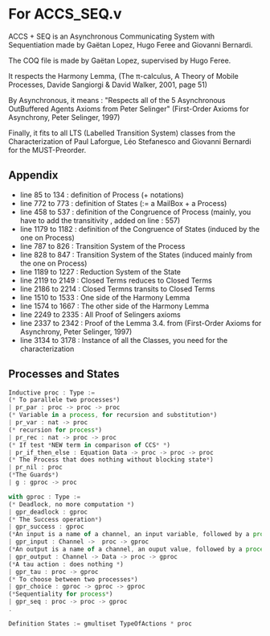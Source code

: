 # For ACCS_SEQ.v

ACCS + SEQ is an Asynchronous Communicating System with Sequentiation made by Gaëtan Lopez, Hugo Feree and Giovanni Bernardi.

The COQ file is made by Gaëtan Lopez, supervised by Hugo Feree.

It respects the Harmony Lemma, (The π-calculus, A Theory of Mobile Processes, Davide Sangiorgi & David Walker, 2001, page 51)

By Asynchronous, it means : "Respects all of the 5 Asynchronous OutBuffered Agents Axioms from Peter Selinger" (First-Order Axioms for Asynchrony, Peter Selinger, 1997)

Finally, it fits to all LTS (Labelled Transition System) classes from the Characterization of Paul Laforgue, Léo Stefanesco and Giovanni Bernardi for the MUST-Preorder.


## Appendix



- line 85 to 134 : definition of Process (+ notations)
- line 772 to 773 : definition of States (:= a MailBox + a Process)
- line 458 to 537 : definition of the Congruence of Process (mainly, you have to add the transitivity , added on line : 557)
- line 1179  to 1182 : definition of the Congruence of States (induced by the one on Process)
- line 787 to 826 : Transition System of the Process
- line 828 to 847 : Transition System of the States (induced mainly from the one on Process)
- line 1189 to 1227 : Reduction System of the State
- line 2119 to 2149 : Closed Terms reduces to Closed Terms
- line 2186 to 2214 : Closed Termns transits to Closed Terms
- line 1510 to 1533 : One side of the Harmony Lemma
- line 1574 to 1667 : The other side of the Harmony Lemma
- line 2249 to 2335 : All Proof of Selingers axioms
- line 2337 to 2342 : Proof of the Lemma 3.4. from (First-Order Axioms for Asynchrony, Peter Selinger, 1997)
- line 3134 to 3178 : Instance of all the Classes, you need for the characterization
## Processes and States

```javascript
Inductive proc : Type :=
(* To parallele two processes*)
| pr_par : proc -> proc -> proc
(* Variable in a process, for recursion and substitution*)
| pr_var : nat -> proc
(* recursion for process*)
| pr_rec : nat -> proc -> proc
(* If test *NEW term in comparison of CCS* *)
| pr_if_then_else : Equation Data -> proc -> proc -> proc
(* The Process that does nothing without blocking state*)
| pr_nil : proc
(*The Guards*)
| g : gproc -> proc

with gproc : Type :=
(* Deadlock, no more computation *)
| gpr_deadlock : gproc
(* The Success operation*)
| gpr_success : gproc
(*An input is a name of a channel, an input variable, followed by a process*)
| gpr_input : Channel ->  proc -> gproc
(*An output is a name of a channel, an ouput value, followed by a process*)
| gpr_output : Channel -> Data -> proc -> gproc
(*A tau action : does nothing *)
| gpr_tau : proc -> gproc
(* To choose between two processes*)
| gpr_choice : gproc -> gproc -> gproc
(*Sequentiality for process*)
| gpr_seq : proc -> proc -> gproc
.

Definition States := gmultiset TypeOfActions * proc
```

